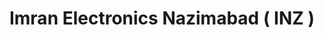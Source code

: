 ---
title: "Imran Electronics Nazimabad ( INZ )"
url: /karachi/imran-electronics-nazimabad-inz/
shop: electronics
---